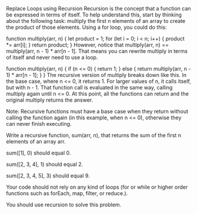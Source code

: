 Replace Loops using Recursion
Recursion is the concept that a function can be expressed in terms of itself. To help understand this, start by thinking about the following task: multiply the first n elements of an array to create the product of those elements. Using a for loop, you could do this:

  function multiply(arr, n) {
    let product = 1;
    for (let i = 0; i < n; i++) {
      product *= arr[i];
    }
    return product;
  }
However, notice that multiply(arr, n) == multiply(arr, n - 1) * arr[n - 1]. That means you can rewrite multiply in terms of itself and never need to use a loop.

  function multiply(arr, n) {
    if (n <= 0) {
      return 1;
    } else {
      return multiply(arr, n - 1) * arr[n - 1];
    }
  }
The recursive version of multiply breaks down like this. In the base case, where n <= 0, it returns 1. For larger values of n, it calls itself, but with n - 1. That function call is evaluated in the same way, calling multiply again until n <= 0. At this point, all the functions can return and the original multiply returns the answer.

Note: Recursive functions must have a base case when they return without calling the function again (in this example, when n <= 0), otherwise they can never finish executing.

Write a recursive function, sum(arr, n), that returns the sum of the first n elements of an array arr.

sum([1], 0) should equal 0.

sum([2, 3, 4], 1) should equal 2.

sum([2, 3, 4, 5], 3) should equal 9.

Your code should not rely on any kind of loops (for or while or higher order functions such as forEach, map, filter, or reduce.).

You should use recursion to solve this problem.